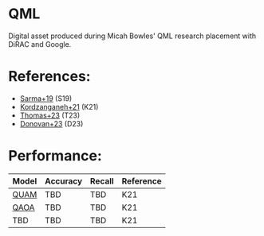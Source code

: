 # QML
Digital asset produced during Micah Bowles' QML research placement with DiRAC and Google.

# References:

- [Sarma+19](https://arxiv.org/abs/1909.04226) (S19)
- [Kordzanganeh+21](https://arxiv.org/abs/2112.02655) (K21)
- [Thomas+23](https://ui.adsabs.harvard.edu/abs/2023arXiv231012084B/abstract) (T23)
- [Donovan+23](https://ui.adsabs.harvard.edu/abs/2023arXiv230915592S/abstract) (D23)

# Performance:

| Model | Accuracy | Recall | Reference |
|-------|----------|--------|-----------|
| [QUAM](models/quam.py) | TBD | TBD | K21 |
| [QAOA](models/qaoa.py) | TBD | TBD | K21 |
| TBD | TBD | TBD | K21 |
